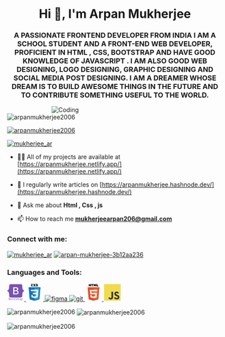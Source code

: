 
<h1 align="center">Hi 👋, I'm Arpan Mukherjee</h1>
<h3 align="center">A PASSIONATE FRONTEND DEVELOPER FROM INDIA I AM A SCHOOL STUDENT AND A FRONT-END WEB DEVELOPER, PROFICIENT IN HTML , CSS, BOOTSTRAP AND HAVE GOOD KNOWLEDGE OF JAVASCRIPT . I AM ALSO GOOD WEB DESIGNING, LOGO DESIGNING, GRAPHIC DESIGNING AND SOCIAL MEDIA POST DESIGNING. I AM A DREAMER WHOSE DREAM IS TO BUILD AWESOME THINGS IN THE FUTURE AND TO CONTRIBUTE SOMETHING USEFUL TO THE WORLD.</h3>
<img align="right" alt="Coding" width="400" src="https://cdn.dribbble.com/users/1162077/screenshots/3848914/programmer.gif">

<p align="left"> <img src="https://komarev.com/ghpvc/?username=arpanmukherjee2006&label=Profile%20views&color=0e75b6&style=flat" alt="arpanmukherjee2006" /> </p>

<p align="left"> <a href="https://github.com/ryo-ma/github-profile-trophy"><img src="https://github-profile-trophy.vercel.app/?username=arpanmukherjee2006" alt="arpanmukherjee2006" /></a> </p>

<p align="left"> <a href="https://twitter.com/mukherjee_ar" target="blank"><img src="https://img.shields.io/twitter/follow/mukherjee_ar?logo=twitter&style=for-the-badge" alt="mukherjee_ar" /></a> </p>

- 👨‍💻 All of my projects are available at [https://arpanmukherjee.netlify.app/](https://arpanmukherjee.netlify.app/)

- 📝 I regularly write articles on [https://arpanmukherjee.hashnode.dev/](https://arpanmukherjee.hashnode.dev/)

- 💬 Ask me about **Html , Css , js**

- 📫 How to reach me **mukherjeearpan206@gmail.com**

<h3 align="left">Connect with me:</h3>
<p align="left">
<a href="https://twitter.com/mukherjee_ar" target="blank"><img align="center" src="https://raw.githubusercontent.com/rahuldkjain/github-profile-readme-generator/master/src/images/icons/Social/twitter.svg" alt="mukherjee_ar" height="30" width="40" /></a>
<a href="https://linkedin.com/in/arpan-mukherjee-3b12aa236" target="blank"><img align="center" src="https://raw.githubusercontent.com/rahuldkjain/github-profile-readme-generator/master/src/images/icons/Social/linked-in-alt.svg" alt="arpan-mukherjee-3b12aa236" height="30" width="40" /></a>
</p>

<h3 align="left">Languages and Tools:</h3>
<p align="left"> <a href="https://getbootstrap.com" target="_blank" rel="noreferrer"> <img src="https://raw.githubusercontent.com/devicons/devicon/master/icons/bootstrap/bootstrap-plain-wordmark.svg" alt="bootstrap" width="40" height="40"/> </a> <a href="https://www.w3schools.com/css/" target="_blank" rel="noreferrer"> <img src="https://raw.githubusercontent.com/devicons/devicon/master/icons/css3/css3-original-wordmark.svg" alt="css3" width="40" height="40"/> </a> <a href="https://www.figma.com/" target="_blank" rel="noreferrer"> <img src="https://www.vectorlogo.zone/logos/figma/figma-icon.svg" alt="figma" width="40" height="40"/> </a> <a href="https://git-scm.com/" target="_blank" rel="noreferrer"> <img src="https://www.vectorlogo.zone/logos/git-scm/git-scm-icon.svg" alt="git" width="40" height="40"/> </a> <a href="https://www.w3.org/html/" target="_blank" rel="noreferrer"> <img src="https://raw.githubusercontent.com/devicons/devicon/master/icons/html5/html5-original-wordmark.svg" alt="html5" width="40" height="40"/> </a> <a href="https://developer.mozilla.org/en-US/docs/Web/JavaScript" target="_blank" rel="noreferrer"> <img src="https://raw.githubusercontent.com/devicons/devicon/master/icons/javascript/javascript-original.svg" alt="javascript" width="40" height="40"/> </a> </p>

<p><img align="left" src="https://github-readme-stats.vercel.app/api/top-langs?username=arpanmukherjee2006&show_icons=true&locale=en&layout=compact" alt="arpanmukherjee2006" /></p>

<p>&nbsp;<img align="center" src="https://github-readme-stats.vercel.app/api?username=arpanmukherjee2006&show_icons=true&locale=en" alt="arpanmukherjee2006" /></p>

<p><img align="center" src="https://github-readme-streak-stats.herokuapp.com/?user=arpanmukherjee2006&" alt="arpanmukherjee2006" /></p>
